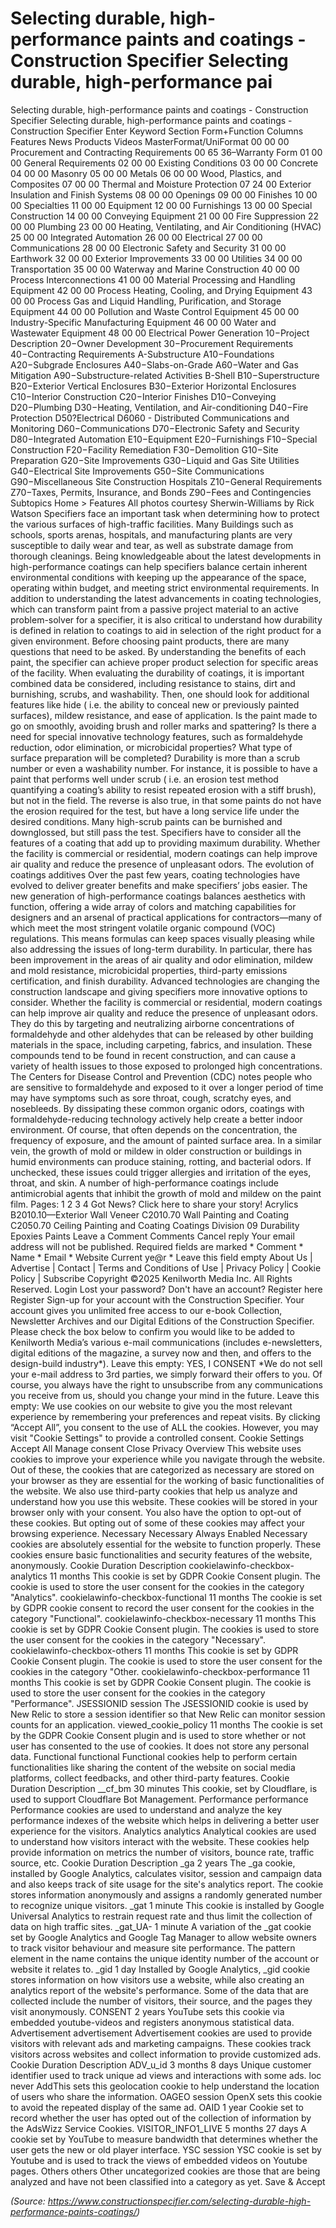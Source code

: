 # Selecting durable, high-performance paints and coatings - Construction Specifier Selecting durable, high-performance pai

Selecting durable, high-performance paints and coatings - Construction Specifier Selecting durable, high-performance paints and coatings - Construction Specifier Enter Keyword Section Form+Function Columns Features News Products Videos MasterFormat/UniFormat 00 00 00 Procurement and Contracting Requirements 00 65 36–Warranty Form 01 00 00 General Requirements 02 00 00 Existing Conditions 03 00 00 Concrete 04 00 00 Masonry 05 00 00 Metals 06 00 00 Wood, Plastics, and Composites 07 00 00 Thermal and Moisture Protection 07 24 00 Exterior Insulation and Finish Systems 08 00 00 Openings 09 00 00 Finishes 10 00 00 Specialties 11 00 00 Equipment 12 00 00 Furnishings 13 00 00 Special Construction 14 00 00 Conveying Equipment 21 00 00 Fire Suppression 22 00 00 Plumbing 23 00 00 Heating, Ventilating, and Air Conditioning (HVAC) 25 00 00 Integrated Automation 26 00 00 Electrical 27 00 00 Communications 28 00 00 Electronic Safety and Security 31 00 00 Earthwork 32 00 00 Exterior Improvements 33 00 00 Utilities 34 00 00 Transportation 35 00 00 Waterway and Marine Construction 40 00 00 Process Interconnections 41 00 00 Material Processing and Handling Equipment 42 00 00 Process Heating, Cooling, and Drying Equipment 43 00 00 Process Gas and Liquid Handling, Purification, and Storage Equipment 44 00 00 Pollution and Waste Control Equipment 45 00 00 Industry-Specific Manufacturing Equipment 46 00 00 Water and Wastewater Equipment 48 00 00 Electrical Power Generation 10−Project Description 20−Owner Development 30−Procurement Requirements 40−Contracting Requirements A-Substructure A10−Foundations A20−Subgrade Enclosures A40−Slabs-on-Grade A60−Water and Gas Mitigation A90−Substructure-related Activities B-Shell B10−Superstructure B20−Exterior Vertical Enclosures B30−Exterior Horizontal Enclosures C10−Interior Construction C20−Interior Finishes D10−Conveying D20−Plumbing D30−Heating, Ventilation, and Air-conditioning D40−Fire Protection D50?Electrical D6060 - Distributed Communications and Monitoring D60−Communications D70−Electronic Safety and Security D80−Integrated Automation E10−Equipment E20−Furnishings F10−Special Construction F20−Facility Remediation F30−Demolition G10−Site Preparation G20−Site Improvements G30−Liquid and Gas Site Utilities G40−Electrical Site Improvements G50−Site Communications G90−Miscellaneous Site Construction Hospitals Z10−General Requirements Z70−Taxes, Permits, Insurance, and Bonds Z90−Fees and Contingencies Subtopics Home > Features All photos courtesy Sherwin-Williams by Rick Watson Specifiers face an important task when determining how to protect the various surfaces of high-traffic facilities. Many Buildings such as schools, sports arenas, hospitals, and manufacturing plants are very susceptible to daily wear and tear, as well as substrate damage from thorough cleanings. Being knowledgeable about the latest developments in high-performance coatings can help specifiers balance certain inherent environmental conditions with keeping up the appearance of the space, operating within budget, and meeting strict environmental requirements. In addition to understanding the latest advancements in coating technologies, which can transform paint from a passive project material to an active problem-solver for a specifier, it is also critical to understand how durability is defined in relation to coatings to aid in selection of the right product for a given environment. Before choosing paint products, there are many questions that need to be asked. By understanding the benefits of each paint, the specifier can achieve proper product selection for specific areas of the facility. When evaluating the durability of coatings, it is important combined data be considered, including resistance to stains, dirt and burnishing, scrubs, and washability. Then, one should look for additional features like hide ( i.e. the ability to conceal new or previously painted surfaces), mildew resistance, and ease of application. Is the paint made to go on smoothly, avoiding brush and roller marks and spattering? Is there a need for special innovative technology features, such as formaldehyde reduction, odor elimination, or microbicidal properties? What type of surface preparation will be completed? Durability is more than a scrub number or even a washability number. For instance, it is possible to have a paint that performs well under scrub ( i.e. an erosion test method quantifying a coating’s ability to resist repeated erosion with a stiff brush), but not in the field. The reverse is also true, in that some paints do not have the erosion required for the test, but have a long service life under the desired conditions. Many high-scrub paints can be burnished and downglossed, but still pass the test. Specifiers have to consider all the features of a coating that add up to providing maximum durability. Whether the facility is commercial or residential, modern coatings can help improve air quality and reduce the presence of unpleasant odors. The evolution of coatings additives Over the past few years, coating technologies have evolved to deliver greater benefits and make specifiers’ jobs easier. The new generation of high-performance coatings balances aesthetics with function, offering a wide array of colors and matching capabilities for designers and an arsenal of practical applications for contractors—many of which meet the most stringent volatile organic compound (VOC) regulations. This means formulas can keep spaces visually pleasing while also addressing the issues of long-term durability. In particular, there has been improvement in the areas of air quality and odor elimination, mildew and mold resistance, microbicidal properties, third-party emissions certification, and finish durability. Advanced technologies are changing the construction landscape and giving specifiers more innovative options to consider. Whether the facility is commercial or residential, modern coatings can help improve air quality and reduce the presence of unpleasant odors. They do this by targeting and neutralizing airborne concentrations of formaldehyde and other aldehydes that can be released by other building materials in the space, including carpeting, fabrics, and insulation. These compounds tend to be found in recent construction, and can cause a variety of health issues to those exposed to prolonged high concentrations. The Centers for Disease Control and Prevention (CDC) notes people who are sensitive to formaldehyde and exposed to it over a longer period of time may have symptoms such as sore throat, cough, scratchy eyes, and nosebleeds. By dissipating these common organic odors, coatings with formaldehyde-reducing technology actively help create a better indoor environment. Of course, that often depends on the concentration, the frequency of exposure, and the amount of painted surface area. In a similar vein, the growth of mold or mildew in older construction or buildings in humid environments can produce staining, rotting, and bacterial odors. If unchecked, these issues could trigger allergies and irritation of the eyes, throat, and skin. A number of high-performance coatings include antimicrobial agents that inhibit the growth of mold and mildew on the paint film. Pages: 1 2 3 4 Got News? Click here to share your story! Acrylics B2010.10—Exterior Wall Veneer C2010.70 Wall Painting and Coating C2050.70 Ceiling Painting and Coating Coatings Division 09 Durability Epoxies Paints Leave a Comment Comments Cancel reply Your email address will not be published. Required fields are marked * Comment * Name * Email * Website Current ye@r * Leave this field empty About Us | Advertise | Contact | Terms and Conditions of Use | Privacy Policy | Cookie Policy | Subscribe Copyright ©2025 Kenilworth Media Inc. All Rights Reserved. Login Lost your password? Don't have an account? Register here Register Sign-up for your account with the Construction Specifier. Your account gives you unlimited free access to our e-book Collection, Newsletter Archives and our Digital Editions of the Construction Specifier. Please check the box below to confirm you would like to be added to Kenilworth Media’s various e-mail communications (includes e-newsletters, digital editions of the magazine, a survey now and then, and offers to the design-build industry*). Leave this empty: YES, I CONSENT *We do not sell your e-mail address to 3rd parties, we simply forward their offers to you. Of course, you always have the right to unsubscribe from any communications you receive from us, should you change your mind in the future. Leave this empty: We use cookies on our website to give you the most relevant experience by remembering your preferences and repeat visits. By clicking “Accept All”, you consent to the use of ALL the cookies. However, you may visit "Cookie Settings" to provide a controlled consent. Cookie Settings Accept All Manage consent Close Privacy Overview This website uses cookies to improve your experience while you navigate through the website. Out of these, the cookies that are categorized as necessary are stored on your browser as they are essential for the working of basic functionalities of the website. We also use third-party cookies that help us analyze and understand how you use this website. These cookies will be stored in your browser only with your consent. You also have the option to opt-out of these cookies. But opting out of some of these cookies may affect your browsing experience. Necessary Necessary Always Enabled Necessary cookies are absolutely essential for the website to function properly. These cookies ensure basic functionalities and security features of the website, anonymously. Cookie Duration Description cookielawinfo-checkbox-analytics 11 months This cookie is set by GDPR Cookie Consent plugin. The cookie is used to store the user consent for the cookies in the category "Analytics". cookielawinfo-checkbox-functional 11 months The cookie is set by GDPR cookie consent to record the user consent for the cookies in the category "Functional". cookielawinfo-checkbox-necessary 11 months This cookie is set by GDPR Cookie Consent plugin. The cookies is used to store the user consent for the cookies in the category "Necessary". cookielawinfo-checkbox-others 11 months This cookie is set by GDPR Cookie Consent plugin. The cookie is used to store the user consent for the cookies in the category "Other. cookielawinfo-checkbox-performance 11 months This cookie is set by GDPR Cookie Consent plugin. The cookie is used to store the user consent for the cookies in the category "Performance". JSESSIONID session The JSESSIONID cookie is used by New Relic to store a session identifier so that New Relic can monitor session counts for an application. viewed_cookie_policy 11 months The cookie is set by the GDPR Cookie Consent plugin and is used to store whether or not user has consented to the use of cookies. It does not store any personal data. Functional functional Functional cookies help to perform certain functionalities like sharing the content of the website on social media platforms, collect feedbacks, and other third-party features. Cookie Duration Description __cf_bm 30 minutes This cookie, set by Cloudflare, is used to support Cloudflare Bot Management. Performance performance Performance cookies are used to understand and analyze the key performance indexes of the website which helps in delivering a better user experience for the visitors. Analytics analytics Analytical cookies are used to understand how visitors interact with the website. These cookies help provide information on metrics the number of visitors, bounce rate, traffic source, etc. Cookie Duration Description _ga 2 years The _ga cookie, installed by Google Analytics, calculates visitor, session and campaign data and also keeps track of site usage for the site's analytics report. The cookie stores information anonymously and assigns a randomly generated number to recognize unique visitors. _gat 1 minute This cookie is installed by Google Universal Analytics to restrain request rate and thus limit the collection of data on high traffic sites. _gat_UA- 1 minute A variation of the _gat cookie set by Google Analytics and Google Tag Manager to allow website owners to track visitor behaviour and measure site performance. The pattern element in the name contains the unique identity number of the account or website it relates to. _gid 1 day Installed by Google Analytics, _gid cookie stores information on how visitors use a website, while also creating an analytics report of the website's performance. Some of the data that are collected include the number of visitors, their source, and the pages they visit anonymously. CONSENT 2 years YouTube sets this cookie via embedded youtube-videos and registers anonymous statistical data. Advertisement advertisement Advertisement cookies are used to provide visitors with relevant ads and marketing campaigns. These cookies track visitors across websites and collect information to provide customized ads. Cookie Duration Description ADV_u_id 3 months 8 days Unique customer identifier used to track unique ad views and interactions with some ads. loc never AddThis sets this geolocation cookie to help understand the location of users who share the information. OAGEO session OpenX sets this cookie to avoid the repeated display of the same ad. OAID 1 year Cookie set to record whether the user has opted out of the collection of information by the AdsWizz Service Cookies. VISITOR_INFO1_LIVE 5 months 27 days A cookie set by YouTube to measure bandwidth that determines whether the user gets the new or old player interface. YSC session YSC cookie is set by Youtube and is used to track the views of embedded videos on Youtube pages. Others others Other uncategorized cookies are those that are being analyzed and have not been classified into a category as yet. Save & Accept

*(Source: https://www.constructionspecifier.com/selecting-durable-high-performance-paints-coatings/)*